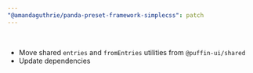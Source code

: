 ```yaml
---
"@amandaguthrie/panda-preset-framework-simplecss": patch
---
```

<br />

- Move shared `entries` and `fromEntries` utilities from `@puffin-ui/shared`
- Update dependencies

